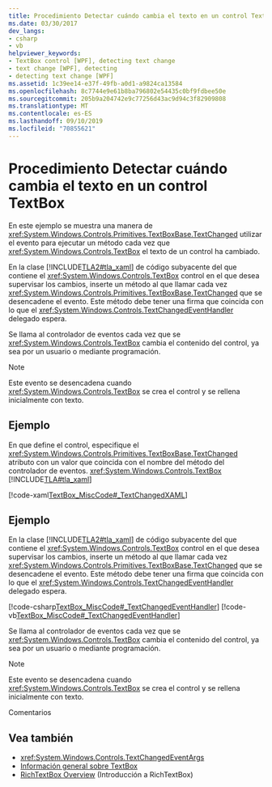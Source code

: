 ```yaml
---
title: Procedimiento Detectar cuándo cambia el texto en un control TextBox
ms.date: 03/30/2017
dev_langs:
- csharp
- vb
helpviewer_keywords:
- TextBox control [WPF], detecting text change
- text change [WPF], detecting
- detecting text change [WPF]
ms.assetid: 1c39ee14-e37f-49fb-a0d1-a9824ca13584
ms.openlocfilehash: 8c7744e9e61b8ba796802e54435c0bf9fdbee50e
ms.sourcegitcommit: 205b9a204742e9c77256d43ac9d94c3f82909808
ms.translationtype: MT
ms.contentlocale: es-ES
ms.lasthandoff: 09/10/2019
ms.locfileid: "70855621"
---
```

# <a name="how-to-detect-when-text-in-a-textbox-has-changed"></a>Procedimiento Detectar cuándo cambia el texto en un control TextBox

En este ejemplo se muestra una manera de <xref:System.Windows.Controls.Primitives.TextBoxBase.TextChanged> utilizar el evento para ejecutar un método cada vez que <xref:System.Windows.Controls.TextBox> el texto de un control ha cambiado.

En la clase [!INCLUDE[TLA2#tla_xaml](../../../../includes/tla2sharptla-xaml-md.md)] de código subyacente del que contiene el <xref:System.Windows.Controls.TextBox> control en el que desea supervisar los cambios, inserte un método al que llamar cada vez <xref:System.Windows.Controls.Primitives.TextBoxBase.TextChanged> que se desencadene el evento.  Este método debe tener una firma que coincida con lo que el <xref:System.Windows.Controls.TextChangedEventHandler> delegado espera.

Se llama al controlador de eventos cada vez que se <xref:System.Windows.Controls.TextBox> cambia el contenido del control, ya sea por un usuario o mediante programación.

> [!NOTE]
> Este evento se desencadena cuando <xref:System.Windows.Controls.TextBox> se crea el control y se rellena inicialmente con texto.

## <a name="example"></a>Ejemplo

En que define el control, especifique el <xref:System.Windows.Controls.Primitives.TextBoxBase.TextChanged> atributo con un valor que coincida con el nombre del método del controlador de eventos. <xref:System.Windows.Controls.TextBox> [!INCLUDE[TLA#tla_xaml](../../../../includes/tlasharptla-xaml-md.md)]

[!code-xaml[TextBox_MiscCode#_TextChangedXAML](~/samples/snippets/csharp/VS_Snippets_Wpf/TextBox_MiscCode/CSharp/Window1.xaml#_textchangedxaml)]

## <a name="example"></a>Ejemplo

En la clase [!INCLUDE[TLA2#tla_xaml](../../../../includes/tla2sharptla-xaml-md.md)] de código subyacente del que contiene el <xref:System.Windows.Controls.TextBox> control en el que desea supervisar los cambios, inserte un método al que llamar cada vez <xref:System.Windows.Controls.Primitives.TextBoxBase.TextChanged> que se desencadene el evento.  Este método debe tener una firma que coincida con lo que el <xref:System.Windows.Controls.TextChangedEventHandler> delegado espera.

[!code-csharp[TextBox_MiscCode#_TextChangedEventHandler](~/samples/snippets/csharp/VS_Snippets_Wpf/TextBox_MiscCode/CSharp/Window1.xaml.cs#_textchangedeventhandler)]
[!code-vb[TextBox_MiscCode#_TextChangedEventHandler](~/samples/snippets/visualbasic/VS_Snippets_Wpf/TextBox_MiscCode/VisualBasic/Window1.xaml.vb#_textchangedeventhandler)]

Se llama al controlador de eventos cada vez que se <xref:System.Windows.Controls.TextBox> cambia el contenido del control, ya sea por un usuario o mediante programación.

> [!NOTE]
> Este evento se desencadena cuando <xref:System.Windows.Controls.TextBox> se crea el control y se rellena inicialmente con texto.

Comentarios

## <a name="see-also"></a>Vea también

- <xref:System.Windows.Controls.TextChangedEventArgs>
- [Información general sobre TextBox](textbox-overview.md)
- [RichTextBox Overview](richtextbox-overview.md) (Introducción a RichTextBox)
